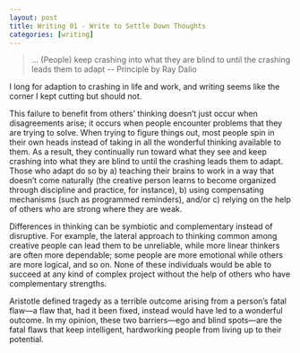```yaml
---
layout: post
title: Writing 01 - Write to Settle Down Thoughts 
categories: [writing]
---
```


> ... (People) keep crashing into what they are blind to until the crashing leads them to adapt -- Principle by Ray Dalio

I long for adaption to crashing in life and work, and writing seems like the corner I kept cutting but should not.


This failure to benefit from others’ thinking doesn’t just occur when disagreements arise; it occurs when people encounter problems that they are trying to solve. When trying to figure things out, most people spin in their own heads instead of taking in all the wonderful thinking available to them. As a result, they continually run toward what they see and keep crashing into what they are blind to until the crashing leads them to adapt. Those who adapt do so by a) teaching their brains to work in a way that doesn’t come naturally (the creative person learns to become organized through discipline and practice, for instance), b) using compensating mechanisms (such as programmed reminders), and/or c) relying on the help of others who are strong where they are weak.

Differences in thinking can be symbiotic and complementary instead of disruptive. For example, the lateral approach to thinking common among creative people can lead them to be unreliable, while more linear thinkers are often more dependable; some people are more emotional while others are more logical, and so on. None of these individuals would be able to succeed at any kind of complex project without the help of others who have complementary strengths.

Aristotle defined tragedy as a terrible outcome arising from a person’s fatal flaw—a flaw that, had it been fixed, instead would have led to a wonderful outcome. In my opinion, these two barriers—ego and blind spots—are the fatal flaws that keep intelligent, hardworking people from living up to their potential.